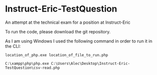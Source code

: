 # Instruct-Eric-TestQuestion
An attempt at the technical exam for a position at Instruct-Eric

To run the code, please download the git repository.

As I am using Windows I used the following command in order to run it in the CLI:

`location_of_php.exe location_of_file_to_run.php`

`C:\xampp\php\php.exe C:\Users\Alec\Desktop\Instruct-Eric-TestQuestion\csv-read.php`
